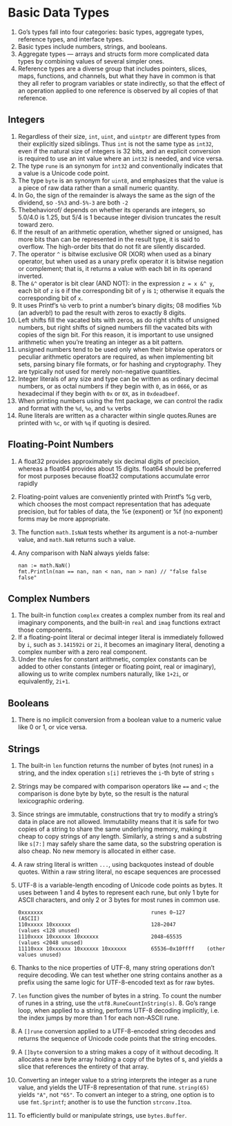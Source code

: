 # Basic Data Types

1. Go’s types fall into four categories: basic types, aggregate types, reference types, and interface types. 
2. Basic types include numbers, strings, and booleans. 
3. Aggregate types — arrays and structs form more complicated data types by combining values of several simpler ones.
4. Reference types are a diverse group that includes pointers, slices, maps, functions, and channels, but what they have in common is that they all refer to program variables or state indirectly, so that the effect of an operation applied to one reference is observed by all copies of that reference.

## Integers
1. Regardless of their size, `int`, `uint`, and `uintptr` are different types from their explicitly sized siblings. Thus `int` is not the same type as `int32`, even if the natural size of integers is 32 bits, and an explicit conversion is required to use an int value where an `int32` is needed, and vice versa.
2. The type `rune` is an synonym for `int32` and conventionally indicates that a value is a Unicode code point.
3. The type `byte` is an synonym for `uint8`, and emphasizes that the value is a piece of raw data rather than a small numeric quantity.
4. In Go, the sign of the remainder is always the same as the sign of the dividend, so `-5%3` and`-5%-3` are both `-2`
5. Thebehaviorof/ depends on whether its operands are integers, so 5.0/4.0 is 1.25, but 5/4 is 1 because integer division truncates the result toward zero.
4. If the result of an arithmetic operation, whether signed or unsigned, has more bits than can be represented in the result type, it is said to overflow. The high-order bits that do not fit are silently discarded.
5. The operator `^` is bitwise exclusive OR (XOR) when used as a binary operator, but when used as a unary prefix operator it is bitwise negation or complement; that is, it returns a value with each bit in its operand inverted.
6. The `&^` operator is bit clear (AND NOT): in the expression `z = x &^ y`, each bit of `z` is `0` if the corresponding bit of `y` is `1`; otherwise it equals the corresponding bit of `x`.
7. It uses Printf’s `%b` verb to print a number’s binary digits; 08 modifies %b (an adverb!) to pad the result with zeros to exactly 8 digits.
8. Left shifts fill the vacated bits with zeros, as do right shifts of unsigned numbers, but right shifts of signed numbers fill the vacated bits with copies of the sign bit. For this reason, it is important to use unsigned arithmetic when you’re treating an integer as a bit pattern.
9. unsigned numbers tend to be used only when their bitwise operators or peculiar arithmetic operators are required, as when implementing bit sets, parsing binary file formats, or for hashing and cryptography. They are typically not used for merely non-negative quantities.
10. Integer literals of any size and type can be written as ordinary decimal numbers, or as octal numbers if they begin with `0`, as in `0666`, or as hexadecimal if they begin with `0x` or `0X`, as in `0xdeadbeef`.
11. When printing numbers using the fmt package, we can control the radix and format with the `%d`, `%o`, and `%x` verbs
12. Rune literals are written as a character within single quotes.Runes are printed with `%c`, or with `%q` if quoting is desired.

## Floating-Point Numbers
1. A float32 provides approximately six decimal digits of precision, whereas a float64 provides about 15 digits. float64 should be preferred for most purposes because float32 computations accumulate error rapidly
2. Floating-point values are conveniently printed with Printf’s %g verb, which chooses the most compact representation that has adequate precision, but for tables of data, the %e (exponent) or %f (no exponent) forms may be more appropriate.
3. The function `math.IsNaN` tests whether its argument is a not-a-number value, and `math.NaN` returns such a value. 
4. Any comparison with NaN always yields false:

      ```
      nan := math.NaN()
      fmt.Println(nan == nan, nan < nan, nan > nan) // "false false false"
      ```
 
 ## Complex Numbers
 1. The built-in function `complex` creates a complex number from its real and imaginary components, and the built-in `real` and `imag` functions extract those components.
 2. If a floating-point literal or decimal integer literal is immediately followed by `i`, such as `3.141592i` or `2i`, it becomes an imaginary literal, denoting a complex number with a zero real component.
 3. Under the rules for constant arithmetic, complex constants can be added to other constants (integer or floating point, real or imaginary), allowing us to write complex numbers naturally, like `1+2i`, or equivalently, `2i+1`.
 
## Booleans
1. There is no implicit conversion from a boolean value to a numeric value like 0 or 1, or vice versa.

## Strings
1. The built-in `len` function returns the number of bytes (not runes) in a string, and the index operation `s[i]` retrieves the `i`-th byte of string `s`
2. Strings may be compared with comparison operators like `==` and `<`; the comparison is done byte by byte, so the result is the natural lexicographic ordering.
3. Since strings are immutable, constructions that try to modify a string’s data in place are not allowed. Immutability means that it is safe for two copies of a string to share the same underlying memory, making it cheap to copy strings of any length. Similarly, a string s and a substring like `s[7:]` may safely share the same data, so the substring operation is also cheap. No new memory is allocated in either case.
4. A raw string literal is written ``...``, using backquotes instead of double quotes. Within a raw string literal, no escape sequences are processed
5. UTF-8 is a variable-length encoding of Unicode code points as bytes. It uses between 1 and 4 bytes to represent each rune, but only 1 byte for ASCII characters, and only 2 or 3 bytes for most runes in common use.

      ```
      0xxxxxxx                                   runes 0−127       (ASCII)
      110xxxxx 10xxxxxx                          128−2047          (values <128 unused)
      1110xxxx 10xxxxxx 10xxxxxx                 2048−65535        (values <2048 unused)
      11110xxx 10xxxxxx 10xxxxxx 10xxxxxx        65536−0x10ffff    (other values unused)
      ```

6. Thanks to the nice properties of UTF-8, many string operations don’t require decoding. We can test whether one string contains another as a prefix using the same logic for UTF-8-encoded text as for raw bytes.

7. `len` function gives the number of bytes in a string. To count the number of runes in a string, use the `utf8.RuneCountInString(s)`. 8. Go’s range loop, when applied to a string, performs UTF-8 decoding implicitly, i.e. the index jumps by more than 1 for each non-ASCII rune.
8. A `[]rune` conversion applied to a UTF-8-encoded string decodes and returns the sequence of Unicode code points that the string encodes.
9. A `[]byte` conversion to a string makes a copy of it without decoding. It allocates a new byte array holding a copy of the bytes of s, and yields a slice that references the entirety of that array.
10. Converting an integer value to a string interprets the integer as a rune value, and yields the UTF-8 representation of that rune. `string(65)` yields `"A"`, not `"65"`. To convert an integer to a string, one option is to use `fmt.Sprintf`; another is to use the function `strconv.Itoa`.
11. To efficiently build or manipulate strings, use `bytes.Buffer`.




